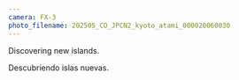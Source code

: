 ```yaml
---
camera: FX-3
photo_filename: 202505_CO_JPCN2_kyoto_atami_000020060030
---
```


Discovering new islands.

Descubriendo islas nuevas.

